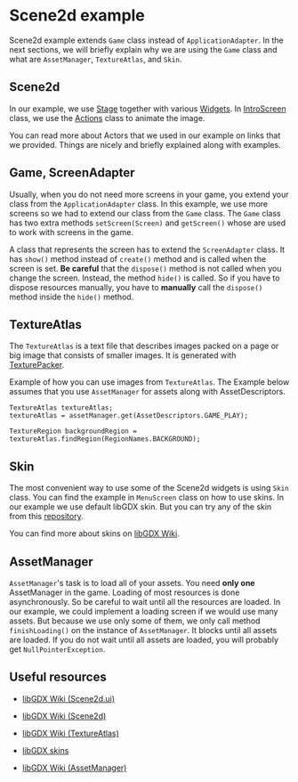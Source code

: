 # Scene2d example

Scene2d example extends `Game` class instead of `ApplicationAdapter`. In the next sections, we will briefly explain why
we are using the `Game` class and what are `AssetManager`, `TextureAtlas`, and `Skin`.

## Scene2d

In our example, we use [Stage](https://github.com/libgdx/libgdx/wiki/Scene2d#stage) together with various
[Widgets](https://github.com/libgdx/libgdx/wiki/Scene2d#stage). In [IntroScreen](screen/IntroScreen.java)
class, we use the [Actions](https://github.com/libgdx/libgdx/wiki/Scene2d#actions) class to animate the image.

You can read more about Actors that we used in our example on links that we provided. Things are nicely and briefly
explained along with examples.

## Game, ScreenAdapter

Usually, when you do not need more screens in your game, you extend your class from the `ApplicationAdapter` class. In
this example, we use more screens so we had to extend our class from the `Game` class. The `Game` class has two extra
methods `setScreen(Screen)` and `getScreen()` whose are used to work with screens in the game.

A class that represents the screen has to extend the `ScreenAdapter` class. It has `show()` method instead of `create()`
method and is called when the screen is set. **Be careful** that the `dispose()` method is not called when you change the
screen. Instead, the method `hide()` is called. So if you have to dispose resources manually, you have to **manually**
call the `dispose()` method inside the `hide()` method.

## TextureAtlas

The `TextureAtlas` is a text file that describes images packed on a page or big image that consists of smaller images. It
is generated with [TexturePacker](../../../../../../../README.md#texturepacker).

Example of how you can use images from `TextureAtlas`. The Example below assumes that you use `AssetManager` for assets
along with AssetDescriptors.

```
TextureAtlas textureAtlas;
textureAtlas = assetManager.get(AssetDescriptors.GAME_PLAY);

TextureRegion backgroundRegion = textureAtlas.findRegion(RegionNames.BACKGROUND);
```


## Skin

The most convenient way to use some of the Scene2d widgets is using `Skin` class. You can find the example in `MenuScreen` class
on how to use skins. In our example we use default libGDX skin. But you can try any of the skin from this
[repository](https://github.com/czyzby/gdx-skins).

You can find more about skins on [libGDX Wiki](https://github.com/libgdx/libgdx/wiki/Skin).

## AssetManager

`AssetManager`'s task is to load all of your assets. You need **only one** AssetManager in the game. Loading of most resources is
done asynchronously. So be careful to wait until all the resources are loaded. In our example, we could implement a loading screen
if we would use many assets. But because we use only some of them, we only call method `finishLoading()` on the instance of `AssetManager`.
It blocks until all assets are loaded. If you do not wait until all assets are loaded, you will probably get `NullPointerException`.

## Useful resources

* [libGDX Wiki (Scene2d.ui)](https://github.com/libgdx/libgdx/wiki/Scene2d.ui)

* [libGDX Wiki (Scene2d)](https://github.com/libgdx/libgdx/wiki/Scene2d)

* [libGDX Wiki (TextureAtlas)](https://github.com/libgdx/libgdx/wiki/Texture-packer#textureatlas)

* [libGDX skins](https://github.com/czyzby/gdx-skins)

* [libGDX Wiki (AssetManager)](https://github.com/libgdx/libgdx/wiki/Managing-your-assets)

